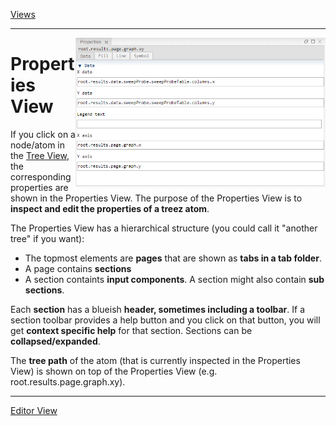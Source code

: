 [Views](./views.md)

----
<img align="right" width="400" src="../images/propertiesView.png">

# Properties View

If you click on a node/atom in the [Tree View](./tree_view.md), the corresponding properties are shown in the Properties View. The purpose of the Properties View is to **inspect and edit the properties of a treez atom**. 

The Properties View has a hierarchical structure (you could call it "another tree" if you want):

* The topmost elements are **pages** that are shown as **tabs in a tab folder**.
* A page contains **sections**
* A section containts **input components**. A section might also contain **sub sections**. 

Each **section** has a blueish **header, sometimes including a toolbar**. If a section toolbar provides a help button and you click on that button, you will get **context specific help** for that section. Sections can be **collapsed/expanded**.

The **tree path** of the atom (that is currently inspected in the Properties View) is shown on top of the Properties View (e.g. root.results.page.graph.xy). 

----
[Editor View](./editorView.md)
